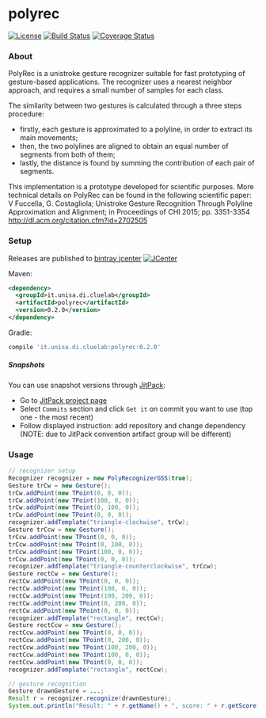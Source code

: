 # polyrec

[![License](https://img.shields.io/badge/License-BSD%203--Clause-blue.svg)](https://opensource.org/licenses/BSD-3-Clause)
[![Build Status](http://img.shields.io/travis/cluelab/polyrec.svg?style=flat&branch=master)](https://travis-ci.org/cluelab/polyrec)
[![Coverage Status](https://img.shields.io/coveralls/cluelab/polyrec.svg?style=flat)](https://coveralls.io/r/cluelab/polyrec?branch=master)

### About

PolyRec is a unistroke gesture recognizer suitable for fast prototyping of gesture-based applications. The recognizer uses a nearest neighbor approach, and requires a small number of samples for each class.

The similarity between two gestures is calculated through a three steps procedure:
- firstly, each gesture is approximated to a polyline, in order to extract its main movements;
- then, the two polylines are aligned to obtain an equal number of segments from both of them;
- lastly, the distance is found by summing the contribution of each pair of segments.

This implementation is a prototype developed for scientific purposes. More technical details on PolyRec can be found in the following scientific paper:
V Fuccella, G. Costagliola; Unistroke Gesture Recognition Through Polyline Approximation and Alignment; in Proceedings of CHI 2015; pp. 3351-3354
http://dl.acm.org/citation.cfm?id=2702505 

### Setup
 
Releases are published to [bintray jcenter](https://bintray.com/cluelab/polyrec/polyrec/)
[![JCenter](https://img.shields.io/bintray/v/cluelab/polyrec/polyrec.svg?label=jcenter)](https://bintray.com/cluelab/polyrec/polyrec/_latestVersion)

Maven:

```xml
<dependency>
  <groupId>it.unisa.di.cluelab</groupId>
  <artifactId>polyrec</artifactId>
  <version>0.2.0</version>
</dependency>
```

Gradle:

```groovy
compile 'it.unisa.di.cluelab:polyrec:0.2.0'
```

##### Snapshots

You can use snapshot versions through [JitPack](https://jitpack.io):

* Go to [JitPack project page](https://jitpack.io/#cluelab/polyrec)
* Select `Commits` section and click `Get it` on commit you want to use (top one - the most recent)
* Follow displayed instruction: add repository and change dependency (NOTE: due to JitPack convention artifact group will be different)

### Usage

```java
// recognizer setup
Recognizer recognizer = new PolyRecognizerGSS(true);
Gesture trCw = new Gesture();
trCw.addPoint(new TPoint(0, 0, 0));
trCw.addPoint(new TPoint(100, 0, 0));
trCw.addPoint(new TPoint(0, 100, 0));
trCw.addPoint(new TPoint(0, 0, 0));
recognizer.addTemplate("triangle-clockwise", trCw);
Gesture trCcw = new Gesture();
trCcw.addPoint(new TPoint(0, 0, 0));
trCcw.addPoint(new TPoint(0, 100, 0));
trCcw.addPoint(new TPoint(100, 0, 0));
trCcw.addPoint(new TPoint(0, 0, 0));
recognizer.addTemplate("triangle-counterclockwise", trCcw);
Gesture rectCw = new Gesture();
rectCw.addPoint(new TPoint(0, 0, 0));
rectCw.addPoint(new TPoint(100, 0, 0));
rectCw.addPoint(new TPoint(100, 200, 0));
rectCw.addPoint(new TPoint(0, 200, 0));
rectCw.addPoint(new TPoint(0, 0, 0));
recognizer.addTemplate("rectangle", rectCw);
Gesture rectCcw = new Gesture();
rectCcw.addPoint(new TPoint(0, 0, 0));
rectCcw.addPoint(new TPoint(0, 200, 0));
rectCcw.addPoint(new TPoint(100, 200, 0));
rectCcw.addPoint(new TPoint(100, 0, 0));
rectCcw.addPoint(new TPoint(0, 0, 0));
recognizer.addTemplate("rectangle", rectCcw);

// gesture recognition
Gesture drawnGesture = ...;
Result r = recognizer.recognize(drawnGesture);
System.out.println("Result: " + r.getName() + ", score: " + r.getScore());
```
